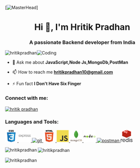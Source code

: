 [![MasterHead](https://mir-s3-cdn-cf.behance.net/project_modules/fs/6c0f9b95746151.5e9ecde69599e.gif)]
<h1 align="center">Hi 👋, I'm Hritik Pradhan</h1>
<h3 align="center">A passionate Backend developer from India</h3>
<img align="right" alt="Coding" width="400" src="https://media2.giphy.com/media/qgQUggAC3Pfv687qPC/giphy.gif?cid=790b761187ba3c8b61b199a7d77f538287447c00897b1467&rid=giphy.gif&ct=g">

<p align="left"> <img src="https://komarev.com/ghpvc/?username=hritikpradhan&label=Profile%20views&color=0e75b6&style=flat" alt="hritikpradhan" /> </p>

- 💬 Ask me about **JavaScript,Node Js,MongoDb,PostMan**

- 📫 How to reach me **hritikpradhan10@gmail.com**

- ⚡ Fun fact **I Don't Have Six Finger**

<h3 align="left">Connect with me:</h3>
<p align="left">
<a href="https://www.linkedin.com/in/hritik-pradhan/" target="blank"><img align="center" src="https://raw.githubusercontent.com/rahuldkjain/github-profile-readme-generator/master/src/images/icons/Social/linked-in-alt.svg" alt="hritik pradhan" height="30" width="40" /></a>
</p>

<h3 align="left">Languages and Tools:</h3>
<p align="left"> <a href="https://www.w3schools.com/css/" target="_blank" rel="noreferrer"> <img src="https://raw.githubusercontent.com/devicons/devicon/master/icons/css3/css3-original-wordmark.svg" alt="css3" width="40" height="40"/> </a> <a href="https://expressjs.com" target="_blank" rel="noreferrer"> <img src="https://raw.githubusercontent.com/devicons/devicon/master/icons/express/express-original-wordmark.svg" alt="express" width="40" height="40"/> </a> <a href="https://git-scm.com/" target="_blank" rel="noreferrer"> <img src="https://www.vectorlogo.zone/logos/git-scm/git-scm-icon.svg" alt="git" width="40" height="40"/> </a> <a href="https://www.w3.org/html/" target="_blank" rel="noreferrer"> <img src="https://raw.githubusercontent.com/devicons/devicon/master/icons/html5/html5-original-wordmark.svg" alt="html5" width="40" height="40"/> </a> <a href="https://developer.mozilla.org/en-US/docs/Web/JavaScript" target="_blank" rel="noreferrer"> <img src="https://raw.githubusercontent.com/devicons/devicon/master/icons/javascript/javascript-original.svg" alt="javascript" width="40" height="40"/> </a> <a href="https://www.mongodb.com/" target="_blank" rel="noreferrer"> <img src="https://raw.githubusercontent.com/devicons/devicon/master/icons/mongodb/mongodb-original-wordmark.svg" alt="mongodb" width="40" height="40"/> </a> <a href="https://nodejs.org" target="_blank" rel="noreferrer"> <img src="https://raw.githubusercontent.com/devicons/devicon/master/icons/nodejs/nodejs-original-wordmark.svg" alt="nodejs" width="40" height="40"/> </a> <a href="https://postman.com" target="_blank" rel="noreferrer"> <img src="https://www.vectorlogo.zone/logos/getpostman/getpostman-icon.svg" alt="postman" width="40" height="40"/> </a> <a href="https://redis.io" target="_blank" rel="noreferrer"> <img src="https://raw.githubusercontent.com/devicons/devicon/master/icons/redis/redis-original-wordmark.svg" alt="redis" width="40" height="40"/> </a> </p>

<p><img align="left" margin-bottom=10px src="https://github-readme-stats.vercel.app/api/top-langs?username=hritikpradhan&show_icons=true&locale=en&layout=compact" alt="hritikpradhan" /></p>

<p>&nbsp;<img align="center" src="https://github-readme-stats.vercel.app/api?username=hritikpradhan&show_icons=true&locale=en" alt="hritikpradhan" /></p>

<p><img align="center" src="https://github-readme-streak-stats.herokuapp.com/?user=hritikpradhan&" alt="hritikpradhan" /></p>
